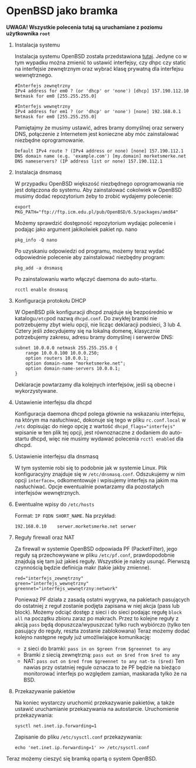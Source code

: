 # OpenBSD jako bramka
 
__UWAGA! Wszystkie polecenia tutaj są uruchamiane z poziomu użytkownika `root`__

1. Instalacja systemu
          
    Instalacja systemu OpenBSD została przedstawiona [tutaj](https://morketsmerke.net/instalacja-openbsd/). Jedyne co w tym wypadku można zmienić to ustawić interfejsy, czy dhpc czy static na interfejsie zewnętrznym oraz wybrać klasę prywatną dla interfejsu wewnętrznego.
    ```
    #Interfejs zewnętrzny
    IPv4 address for em0 ? (or 'dhcp' or 'none') [dhcp] 157.190.112.10
    Netmask for em0 [255.255.255.0]
    ```

    ```
    #Interfejs wewnętrzny
    IPv4 address for em1 ? (or 'dhcp' or 'none') [none] 192.168.0.1
    Netmask for em0 [255.255.255.0]
    ```

    Pamiętajmy że musimy ustawić, adres bramy domyślnej oraz serwery DNS, połączenie z Internetem jest konieczne aby móc zainstalować niezbędne oprogramowanie.
    ```
    Default IPv4 route ? (IPv4 address or none) [none] 157.190.112.1
    DNS domain name (e.g. 'example.com') [my.domain] morketsmerke.net
    DNS nameservers? (IP address list or none) 157.190.112.1
    ```

2. Instalacja dnsmasq
        
    W przypadku OpenBSD większość niezbędnego oprogramowania nie jest dołączona do systemu. Aby zainstalować cokolwiek w OpenBSD musimy dodać repozytorium żeby to zrobić wydajemy polecenie:
    ``` 
    export PKG_PATH="ftp://ftp.icm.edu.pl/pub/OpenBSD/6.5/packages/amd64"
    ```

    Możemy sprawdzić dostępność repozytorium wydając polecenie i podając jako argument jakikolwiek pakiet np. nano
    ```
    pkg_info -Q nano
    ```
    Po uzyskaniu odpowiedzi od programu, możemy teraz wydać odpowiednie polecenie aby zainstalować niezbędny program:
    ```
    pkg_add -a dnsmasq
    ```
    Po zainstalowaniu warto włączyć daemona do auto-startu.
    ```
    rcctl enable dnsmasq
    ```

3. Konfiguracja protokołu DHCP

    W OpenBSD plik konfiguracji dhcpd znajduje się bezpośrednio w katalogu`/etc`pod nazwą `dhcpd.conf`. Do zwykłej bramki nie potrzebujemy zbyt wielu opcji, nie licząc deklaracji podsieci, 3 lub 4. Cztery jeśli zdecydujemy się na lokalną domenę, klasycznie potrzebujemy zakresu, adresu bramy domyślnej i serwerów DNS:
    ```
    subnet 10.0.0.0 netmask 255.255.255.0 {
        range 10.0.0.100 10.0.0.250;
        option routers 10.0.0.1;
        option domain-name "morketsmerke.net";
        option domain-name-servers 10.0.0.1;
    }
    ```
    Deklaracje powtarzamy dla kolejnych interfejsów, jeśli są obecne i<br />
    wykorzystywane.

4. Ustawienie interfejsu dla dhcpd
    
    Konfiguracja daemona dhcpd polega głównie na wskazaniu interfejsu, na którym ma nasłuchiwać, dokonuje się tego w pliku `rc.conf.local` w `/etc` dopisując do niego opcję z wartość `dhcpd_flags="interfejs"`
    wpisanie w ten plik tej opcji, jest równoznaczne z dodaniem do auto-startu dhcpd, więc nie musimy wydawać polecenia `rcctl enabled` dla dhcpd.

5. Ustawienie interfejsu dla dnsmasq<br />

    W tym systemie robi się to podobnie jak w systemie Linux. Plik konfiguracyjny znajduje się w `/etc/dnsmasq.conf`. Odszukujemy w nim opcji `interface=`, odkomentowuje i wpisujemy interfejs na jakim ma nasłuchiwać. Opcje ewentualnie powtarzamy dla pozostałych interfejsów wewnętrznych.

6. Ewentualne wpisy do `/etc/hosts`
    
    Format: `IP FQDN SHORT_NAME`. Na przykład:
    ```
    192.168.0.10    serwer.morketsmerke.net serwer
    ```

7. Reguły firewall oraz NAT

    Za firewall w systemie OpenBSD odpowiada PF (PacketFilter), jego reguły są przechowywane w pliku `/etc/pf.conf`, prawdopodobnie znajdują się tam już jakieś reguły. Wszystkie je należy usunąć. Pierwszą czynnością będzie definicja makr (takie jakby zmienne).
    ```
    red="interfejs_zewnętrzny"
    green="interfejs_wewnętrzny"
    greennet="interfejs_wewnętrzny:network"
    ```
    Ponieważ PF działa z zasadą ostatni wygrywa, na pakietach pasujących do ostatniej z reguł zostanie podjęta zapisana w niej akcja (pass lub block). Możemy odciąć dostęp z sieci i do sieci podając regułę `block all` na początku zbioru zaraz po makrach. Przez to kolejne reguły z akcją `pass` będą dopuszcza/wypuszczać tylko ruch wybiórczo (tylko ten pasujący do reguły, reszta zostanie zablokowana) Teraz możemy dodać kolejno następne reguły już umożliwiające komunikację:
    * z sieci do bramki: `pass in on $green from $greennet to any`
    * Bramki z siecią zewnętrzną: `pass out on $red from $red to any`        
    * NAT: `pass out on $red from $greennet to any nat-to ($red)`
    Ten nawias przy ostatniej regule oznacza to że PF będzie na bieżąco monitorować interfejs po względem zamian, maskarada tylko że na BSD.

8. Przekazywanie pakietów

    Na koniec wystarczy uruchomić przekazywanie pakietów, a także ustawić uruchamianie przekazywania na autostarcie. Uruchomienie przekazywania:
    ```
    sysctl net.inet.ip.forwarding=1
    ```
    Zapisanie do pliku `/etc/sysctl.conf` przekazywania:
    ```
    echo 'net.inet.ip.forwarding=1' >> /etc/sysctl.conf
    ```

Teraz możemy cieszyć się bramką opartą o system OpenBSD.


